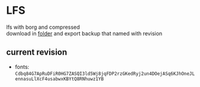 # LFS

lfs with borg and compressed\
download in [folder](https://miniof.misile.xyz/browser/noa/lfs/) and export backup that named with revision

## current revision

- fonts: `Cdbq84G7ApRuDFiR0HG7ZASQI3ld5Wj8jqFDP2rzGKedRyj2un4DOejASq6KJhOneJLennasuLlXcF4usabwxKBYtQ8RNhuwz1YB`

